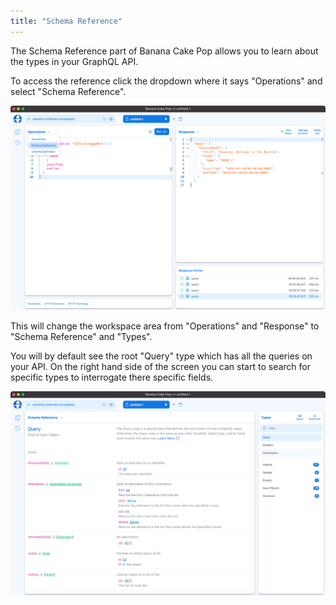 ```yaml
---
title: "Schema Reference"
---
```


The Schema Reference part of Banana Cake Pop allows you to learn about the types in your GraphQL API.

To access the reference click the dropdown where it says "Operations" and select "Schema Reference".

![Banana Cake Pop - Editor dropdown](../../shared/bcp/bcp-editor-dropdown.png)

This will change the workspace area from "Operations" and "Response" to "Schema Reference" and "Types".

You will by default see the root "Query" type which has all the queries on your API. On the right hand side of the screen you can start to search for specific types to interrogate there specific fields.

![Banana Cake Pop - Schema Reference](../../shared/bcp/bcp-schema-reference-query-type.png)
